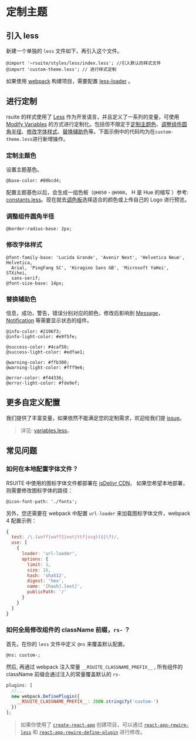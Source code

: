 # 定制主题

## 引入 less

新建一个单独的 `less` 文件如下，再引入这个文件。

```less
@import '~rsuite/styles/less/index.less'; //引入默认的样式文件
@import 'custom-theme.less'; // 进行样式定制
```

如果使用 [webpack](http://webpack.github.io/) 构建项目，需要配置 [less-loader](https://github.com/webpack-contrib/less-loader) 。

## 进行定制

rsuite 的样式使用了 [Less][less] 作为开发语言，并且定义了一系列的变量，可使用 [Modify Variables][modify variables] 的方式进行定制化。包括但不限定于[定制主题色](#定制主题色)、[调整组件圆角半径](#调整组件圆角半径)、[修改字体样式](#修改字体样式)、[替换辅助色](#替换辅助色)等。下面示例中的代码均为在`custom-theme.less`进行新增操作。

### 定制主题色

设置主题基色。

```less
@base-color: #00bcd4;
```

配置主题基色以后，会生成一组色板（`@H050` - `@H900`， H 是 Hue 的缩写 ）参考: [constants.less][rsuite-theme-pallete]。现在就去[调色板](/tools/palette)选择适合的颜色或上传自己的 Logo 进行预览。

### 调整组件圆角半径

```less
@border-radius-base: 2px;
```

### 修改字体样式

```less
@font-family-base: 'Lucida Grande', 'Avenir Next', 'Helvetica Neue', Helvetica,
  Arial, 'PingFang SC', 'Hiragino Sans GB', 'Microsoft YaHei', STXihei,
  sans-serif;
@font-size-base: 14px;
```

### 替换辅助色

信息，成功，警告，错误分别对应的颜色，修改后影响到 [Message](../components/message)，[Notification](../components/notification) 等需要显示状态的组件。

```less
@info-color: #2196f3;
@info-light-color: #e9f5fe;

@success-color: #4caf50;
@success-light-color: #edfae1;

@warning-color: #ffb300;
@warning-light-color: #fff9e6;

@error-color: #f44336;
@error-light-color: #fde9ef;
```

## 更多自定义配置

我们提供了丰富变量，如果依然不能满足您的定制需求，欢迎给我们提 [issue][issue]。

> 详见: [variables.less][variables.less]。

## 常见问题

<a id="note"></a>

### 如何在本地配置字体文件？

RSUITE 中使用的图标字体文件都部署在 [jsDelivr CDN](http://cdn.jsdelivr.net/npm/rsuite-icon-font@3.0.0/fonts/)， 如果您希望本地部署，则需要修改图标字体的路径：

```less
@icon-font-path: './fonts';
```

另外，您还需要在 webpack 中配置 `url-loader` 来加载图标字体文件，webpack 4 配置示例：

```js
{
  test: /\.(woff|woff2|eot|ttf|svg)($|\?)/,
  use: [
    {
      loader: 'url-loader',
      options: {
        limit: 1,
        size: 16,
        hash: 'sha512',
        digest: 'hex',
        name: '[hash].[ext]',
        publicPath: '/'
      }
    }
  ]
}
```

### 如何全局修改组件的 className 前缀，`rs-` ？

首先，在你的 `less` 文件中定义 `@ns` 来覆盖默认配置。

```less
@ns: custom-;
```

然后, 再通过 webpack 注入常量 `__RSUITE_CLASSNAME_PREFIX__` , 所有组件的 className 前缀会通过注入的常量覆盖默认的 `rs-`

```js
plugins: [
  //...
  new webpack.DefinePlugin({
    __RSUITE_CLASSNAME_PREFIX__: JSON.stringify('custom-')
  })
];
```

> 如果你使用了 [`create-react-app`][cra] 创建项目，可以通过 [`react-app-rewire-less`][rarl] 和 [`react-app-rewire-define-plugin`][rardp] 进行修改。

[cra]: https://github.com/facebook/create-react-app
[rarl]: https://www.npmjs.com/package/react-app-rewire-less
[rardp]: https://www.npmjs.com/package/react-app-rewire-define-plugin
[less]: http://lesscss.org/
[modify variables]: http://lesscss.org/usage/#using-less-in-the-browser-modify-variables
[rsuite-theme-pallete]: https://github.com/rsuite/rsuite/blob/master/styles/less/constants.less#L32
[issue]: https://github.com/rsuite/rsuite/issues/new
[variables.less]: https://github.com/rsuite/rsuite/blob/master/styles/less/variables.less
